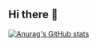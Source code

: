 ## Hi there 👋

[![Anurag's GitHub stats](https://github-readme-stats.vercel.app/api?username=Gh-Shinku&show_icons=true)](https://github.com/anuraghazra/github-readme-stats)
<!--
**Gh-Shinku/Gh-Shinku** is a ✨ _special_ ✨ repository because its `README.md` (this file) appears on your GitHub profile.

Here are some ideas to get you started:

- 🔭 I’m currently working on ...
- 🌱 I’m currently learning ...
- 👯 I’m looking to collaborate on ...
- 🤔 I’m looking for help with ...
- 💬 Ask me about ...
- 📫 How to reach me: ...
- 😄 Pronouns: ...
- ⚡ Fun fact: ...
-->
